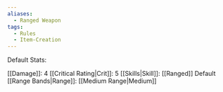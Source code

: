 ```yaml
---
aliases:
  - Ranged Weapon
tags:
  - Rules
  - Item-Creation
---
```

Default Stats:

[[Damage]]: 4
[[Critical Rating|Crit]]: 5
[[Skills|Skill]]: [[Ranged]]
Default [[Range Bands|Range]]: [[Medium Range|Medium]]